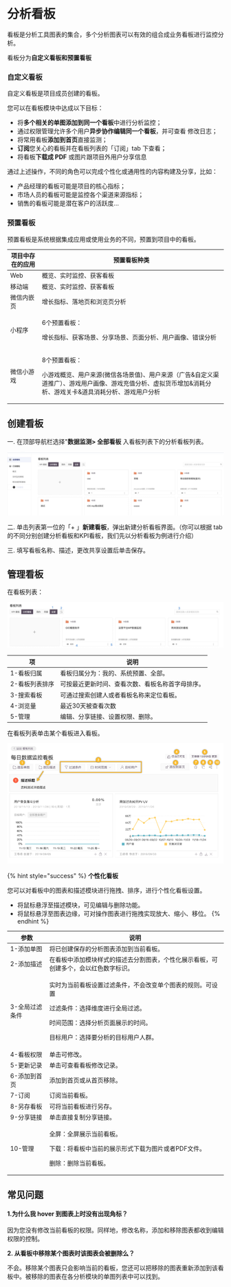 # 分析看板

看板是分析工具图表的集合，多个分析图表可以有效的组合成业务看板进行监控分析。

看板分为**自定义看板和预置看板**

### 自定义看板

自定义看板是项目成员创建的看板。

您可以在看板模块中达成以下目标：

* 将**多个相关的单图添加到同一个看板**中进行分析监控；
* 通过权限管理允许多个用户**异步协作编辑同一个看板**，并可查看 修改日志；
* 将常用看板**添加到首页**直接监测；
* **订阅**您关心的看板并在看板列表的「订阅」tab 下查看；
* 将看板**下载成 PDF** 或图片跟项目外用户分享信息

通过上述操作，不同的角色可以完成个性化或通用性的内容构建及分享，比如：

* 产品经理的看板可能是项目的核心指标；
* 市场人员的看板可能是监控各个渠道来源指标；
* 销售的看板可能是潜在客户的活跃度…

### 预置看板

预置看板是系统根据集成应用或使用业务的不同，预置到项目中的看板。

| 项目中存在的应用 | 预置看板种类                                                                                                               |
| -------- | -------------------------------------------------------------------------------------------------------------------- |
| Web      | 概览、实时监控、获客看板                                                                                                         |
| 移动端      | 概览、实时监控、获客看板                                                                                                         |
| 微信内嵌页    | 增长指标、落地页和浏览页分析                                                                                                       |
| 小程序      | <p>6个预置看板：</p><p>增长指标、获客场景、分享场景、页面分析、用户画像、错误分析</p>                                                                   |
| 微信小游戏    | <p>8个预置看板：</p><p>小游戏概览、用户来源(微信各场景值)、用户来源（广告&#x26;自定义渠道推广）、游戏用户画像、游戏充值分析、虚拟货币增加&#x26;消耗分析、游戏关卡&#x26;道具消耗分析、游戏用户分析</p> |

## 创建看板

一. 在顶部导航栏选择"**数据监测> 全部看板** 入看板列表下的分析看板列表。

![](<../../../.gitbook/assets/image (15).png>)



二. 单击列表第一位的「+ 」**新建看板**，弹出新建分析看板界面。（你可以根据 tab 的不同分别创建分析看板和KPI看板，我们先以分析看板为例进行介绍）

三. 填写看板名称、描述，更改共享设置后单击保存。

## 管理看板 <a href="#2-gong-neng-shuo-ming" id="2-gong-neng-shuo-ming"></a>

在看板列表：

![](<../../../.gitbook/assets/image (37).png>)

| 项        | 说明                       |
| -------- | ------------------------ |
| 1-看板归属   | 看板归属分为：我的、系统预置、全部。       |
| 2-看板列表排序 | 可按最近更新时间、查看次数、看板名称首字母排序。 |
| 3-搜索看板   | 可通过搜索创建人或者看板名称来定位看板。     |
| 4-浏览量    | 最近30天被查看次数               |
| 5-管理     | 编辑、分享链接、设置权限、删除。         |

在看板列表单击某个看板进入看板。

![](<../../../.gitbook/assets/image (21).png>)

{% hint style="success" %}
**个性化看板**

您可以对看板中的图表和描述模块进行拖拽、排序，进行个性化看板设置。

* 将鼠标悬浮至描述模块，可见编辑与删除功能。
* 将鼠标悬浮至图表边缘，可对操作图表进行拖拽实现放大、缩小、移位。
{% endhint %}

| 参数       | 说明                                                                                                           |
| -------- | ------------------------------------------------------------------------------------------------------------ |
| 1-添加单图   | 将已创建保存的分析图表添加到当前看板。                                                                                          |
| 2-添加描述   | 在看板中添加模块样式的描述去分割图表，个性化展示看板，可创建多个，会以红色数字标识。                                                                   |
| 3-全局过滤条件 | <p>实时为当前看板设置过滤条件，不会改变单个图表的规则。可设置</p><p>过滤条件：选择维度进行全局过滤。</p><p>时间范围：选择分析页面展示的时间。</p><p>目标用户：选择要分析的目标用户人群。</p> |
| 4-看板权限   | 单击可修改。                                                                                                       |
| 5-更新记录   | 单击可查看看板修改记录。                                                                                                 |
| 6-添加到首页  | 添加到首页或从首页移除。                                                                                                 |
| 7-订阅     | 订阅当前看板。                                                                                                      |
| 8-另存看板   | 可将当前看板进行另存。                                                                                                  |
| 9-分享链接   | 单击直接复制分享链接。                                                                                                  |
| 10-管理    | <p>全屏：全屏展示当前看板。</p><p>下载：将看板中当前的展示形式下载为图片或者PDF文件。</p><p>删除：删除当前看板。</p>                                       |

## 常见问题 <a href="#3-chang-jian-wen-ti" id="3-chang-jian-wen-ti"></a>

#### **1.为什么我 hover 到图表上时没有出现角标？** <a href="#1-wei-shi-mo-wo-hover-dao-tu-biao-shang-shi-mei-you-chu-xian-jiao-biao" id="1-wei-shi-mo-wo-hover-dao-tu-biao-shang-shi-mei-you-chu-xian-jiao-biao"></a>

因为您没有修改当前看板的权限。同样地，修改名称，添加和移除图表都收到编辑权限的控制。

**2. 从看板中移除某个图表时该图表会被删除么？**

不会。移除某个图表只会影响当前的看板，您还可以把移除的图表重新添加到该看板中。被移除的图表在各分析模块的单图列表中可以找到。
